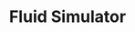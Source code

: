 ---
title: Fluid Simulator
order: 0
description: A browser-based sandbox that lets you paint color and force into an incompressible fluid in real time. Built with p5.js.   
highlight: fluid
links:
  - label: GitHub
    href: https://github.com/nlannon27/p5.js-Fluid-Simulator
    icon: tabler:brand-github
---